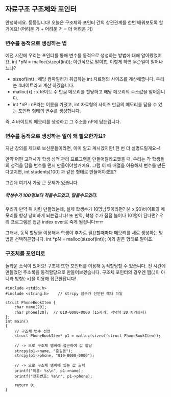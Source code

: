 ## 자료구조 구조체와 포인터

안녕하세요. 둥둥입니다! 오늘은 구조체와 포인터 간의 상관관계를 한번 배워보도록 할거예요! (어려운 거 + 어려운 거 = 더 어려운 거)

### 변수를 동적으로 생성하는 법

예전 시간에 우리는 포인터를 통해 변수를 동적으로 생성하는 방법에 대해 알아봤었어요, int *pN = malloc(sizeof(int)); 이런식으로 말이죠, 이렇게 하면 무슨일이 일어나느냐?

- sizeof(int) : 해당 컴파일러가 취급하는 int 자료형의 사이즈를 계산해줍니다. 우리는 4바이트라고 계산 하겠습니다.
- malloc(x) : x 바이트 수 만큼 메모리를 할당하고 해당 메모리의 주소값을 얻어옵니다.
- int *nP : nP라는 이름을 가졌고, int 자료형의 사이즈 만큼의 메모리를 담을 수 있는 포인터 형태의 변수를 생성합니다.

즉, 4 바이트의 메모리를 생성하고 그 주소를 nP에 담는겁니다.

### 변수를 동적으로 생성하는 일이 왜 필요한가요?

지난 강의를 제대로 보신분들이라면, 이미 알고 계시겠지만! 한 번 더 설명드릴게요~!

만약 어떤 고객사가 학생 성적 관리 프로그램을 만들어달라고했을 때, 우리는 각 학생들의 성적을 담을 변수를 먼저 만들어야할거예요. 그럼 이 때 배열을 이용해서 변수를 만든다고치면, int students[100] 과 같은 형태로 만들어야겠죠?

그런데 여기서 가장 큰 문제가 있습니다.

##### 학생수가 100명보다 적을수도있고, 많을수도있다.

우리가 만약 위 처럼 만들었는데, 실제 학생수가 10명남짓이라면? (4 x 90)바이트의 메모리를 항상 낭비하게 되는겁니다! 또 만약, 학생 수가 점점 늘어나 101명이 된다면? 우리 프로그램은 접근 index over로 죽게 될겁니다ㅠㅠ

그래서, 동적 할당을 이용해서 학생이 추가로 필요할때마다 메모리를 새로 생성하는 방법을 선택하곤합니다. int *pN = malloc(sizeof(int)); 이와 같은 형태로 말이죠.

### 구조체를 포인터로 

놀라운 소식이 있어요! 구조체 또한 포인터를 이용해 동적할당할 수 있습니다. 전 시간에 만들었던 주소록을 동적할당으로 만들어보겠습니다. 구조체 포인터의 경우엔 쩜(.)이 아니라 방향(->)을 이용해 접근한답니다! 

```
#include <stdio.h>
#include <string.h>    // strcpy 함수가 선언된 헤더 파일

struct PhoneBookItem {   
    char name[20];   
    char phone[20];  // 010-0000-0000 (15자리, 넉넉히 20 자리까지)
};
int main()
{
    // 구조체 변수 선언
    struct PhoneBookItem* p1 = malloc(sizeof(struct PhoneBookItem));
    
    // -> 으로 구조체 멤버에 접근하여 값 할당
    strcpy(p1->name, "홍길동");
    strcpy(p1->phone, "010-0000-0000");

    // -> 으로 구조체 멤버에 있는 값 출력
    printf("이름: %s\n", p1->name);       
    printf("전화번호: %s\n", p1->phone);    

    return 0;
}
```
